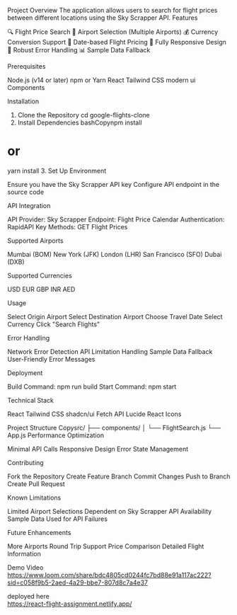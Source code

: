 Project Overview
The application allows users to search for flight prices between different locations using the Sky Scrapper API.
Features

🔍 Flight Price Search
📍 Airport Selection (Multiple Airports)
💰 Currency Conversion Support
📅 Date-based Flight Pricing
📱 Fully Responsive Design
🚨 Robust Error Handling
📊 Sample Data Fallback

Prerequisites

Node.js (v14 or later)
npm or Yarn
React
Tailwind CSS
modern ui Components

Installation
1. Clone the Repository
cd google-flights-clone
2. Install Dependencies
bashCopynpm install
# or
yarn install
3. Set Up Environment

Ensure you have the Sky Scrapper API key
Configure API endpoint in the source code

API Integration

API Provider: Sky Scrapper
Endpoint: Flight Price Calendar
Authentication: RapidAPI Key
Methods: GET Flight Prices

Supported Airports

Mumbai (BOM)
New York (JFK)
London (LHR)
San Francisco (SFO)
Dubai (DXB)

Supported Currencies

USD
EUR
GBP
INR
AED

Usage

Select Origin Airport
Select Destination Airport
Choose Travel Date
Select Currency
Click "Search Flights"

Error Handling

Network Error Detection
API Limitation Handling
Sample Data Fallback
User-Friendly Error Messages

Deployment

Build Command: npm run build
Start Command: npm start

Technical Stack

React
Tailwind CSS
shadcn/ui
Fetch API
Lucide React Icons

Project Structure
Copysrc/
├── components/
│   └── FlightSearch.js
└── App.js
Performance Optimization

Minimal API Calls
Responsive Design
Error State Management

Contributing

Fork the Repository
Create Feature Branch
Commit Changes
Push to Branch
Create Pull Request

Known Limitations

Limited Airport Selections
Dependent on Sky Scrapper API Availability
Sample Data Used for API Failures

Future Enhancements

More Airports
Round Trip Support
Price Comparison
Detailed Flight Information

Demo Video
https://www.loom.com/share/bdc4805cd0244fc7bd88e91a117ac222?sid=c058f9b5-2aed-4a29-bbe7-807d8c7a4e37  

deployed here  
https://react-flight-assignment.netlify.app/
